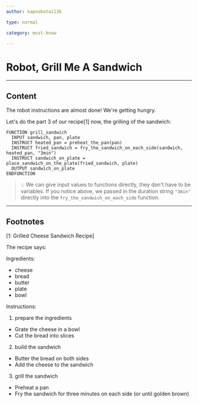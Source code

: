 ```yaml
---
author: kapnobatai136

type: normal

category: must-know

---
```


# Robot, Grill Me A Sandwich

---
## Content

The robot instructions are almost done! We're getting hungry.

Let's do the part 3 of our recipe[1] now, the grilling of the sandwich:

```pseudo
FUNCTION grill_sandwich
  INPUT sandwich, pan, plate
  INSTRUCT heated_pan = preheat_the_pan(pan)
  INSTRUCT fried_sandwich = fry_the_sandwich_on_each_side(sandwich, heated_pan, "3min")
  INSTRUCT sandwich_on_plate = place_sandwich_on_the_plate(fried_sandwich, plate)
  OUTPUT sandwich_on_plate
ENDFUNCTION
```

> 💡 We can give input values to functions directly, they don't have to be variables. If you notice above, we passed in the duration string `"3min"` directly into the `fry_the_sandwich_on_each_side` function.

---
## Footnotes

[1: Grilled Cheese Sandwich Recipe]

The recipe says:

Ingredients:
- cheese
- bread
- butter
- plate
- bowl

Instructions:

1. prepare the ingredients
  - Grate the cheese in a bowl
  - Cut the bread into slices

2. build the sandwich
  - Butter the bread on both sides
  - Add the cheese to the sandwich

3. grill the sandwich
  - Preheat a pan
  - Fry the sandwich for three minutes on each side (or until golden brown)